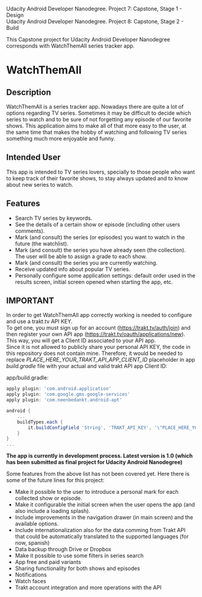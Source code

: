 Udacity Android Developer Nanodegree. Project 7: Capstone, Stage 1 - Design  
Udacity Android Developer Nanodegree. Project 8: Capstone, Stage 2 - Build

This Capstone project for Udacity Android Developer Nanodegree corresponds with WatchThemAll series tracker app.

# WatchThemAll

## Description 

WatchThemAll is a series tracker app. Nowadays there are quite a lot of options regarding TV series. Sometimes it may be difficult to decide which series to watch and to be sure of not forgetting any episode of our favorite shows. This application aims to make all of that more easy to the user, at the same time that makes the hobby of watching and following TV series something much more enjoyable and funny.


## Intended User

This app is intended to TV series lovers, specially to those people who want to keep track of their favorite shows, to stay always updated and to know about new series to watch.

## Features

- Search TV series by keywords.
- See the details of a certain show or episode (including other users comments).
- Mark (and consult) the series (or episodes) you want to watch in the future (the watchlist).
- Mark (and consult) the series you have already seen (the collection). The user will be able to assign a grade to each show.
- Mark (and consult) the series you are currently watching.  
- Receive updated info about popular TV series.
- Personally configure some application settings: default order used in the results screen, initial screen opened when starting the app, etc.

## IMPORTANT
 
In order to get WatchThemAll app correctly working is needed to configure and use a trakt.tv API KEY.  
To get one, you must sign up for an account (https://trakt.tv/auth/join) and then register your own API app (https://trakt.tv/oauth/applications/new). This way, you will get a Client ID associated to your API app.  
Since it is not allowed to publicly share your personal API KEY, the code in this repository does not contain mine. Therefore, it would be needed to replace *PLACE_HERE_YOUR_TRAKT_API_APP_CLIENT_ID* placeholder in app *build.gradle* file with your actual and valid trakt API app Client ID:
  
app/build.gradle:
```gradle
apply plugin: 'com.android.application'
apply plugin: 'com.google.gms.google-services'
apply plugin: 'com.neenbedankt.android-apt'

android {
    ...
    buildTypes.each {
        it.buildConfigField 'String', 'TRAKT_API_KEY', '\"PLACE_HERE_YOUR_TRAKT_API_APP_CLIENT_ID\"'
    }
}
...
```

**The app is currently in development process. Latest version is 1.0 (which has been submitted as final project for Udacity Android Nanodegree)**

Some features from the above list has not been covered yet. Here there is some of the future lines for this project:

- Make it possible to the user to introduce a personal mark for each collected show or episode.
- Make it configurable the initial screen when the user opens the app (and also include a loading splash).
- Include improvements in the navigation drawer (in main screen) and the available options.
- Include internationalization also for the data comming from Trakt API that could be automatically translated to the supported languages (for now, spanish)
- Data backup through Drive or Dropbox
- Make it possible to use some filters in series search
- App free and paid variants
- Sharing functionality for both shows and episodes
- Notifications
- Watch faces
- Trakt account integration and more operations with the API
